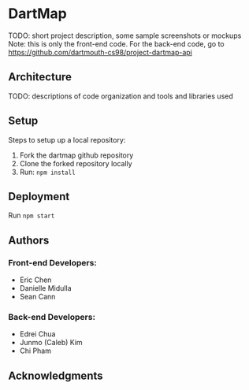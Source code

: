 # DartMap

TODO: short project description, some sample screenshots or mockups
Note: this is only the front-end code. For the back-end code, go to https://github.com/dartmouth-cs98/project-dartmap-api

## Architecture

TODO:  descriptions of code organization and tools and libraries used

## Setup

Steps to setup up a local repository:
1) Fork the dartmap github repository
2) Clone the forked repository locally
3) Run: `npm install`

## Deployment

Run `npm start`

## Authors

### Front-end Developers:
* Eric Chen
* Danielle Midulla
* Sean Cann

### Back-end Developers:
* Edrei Chua
* Junmo (Caleb) Kim
* Chi Pham

## Acknowledgments
